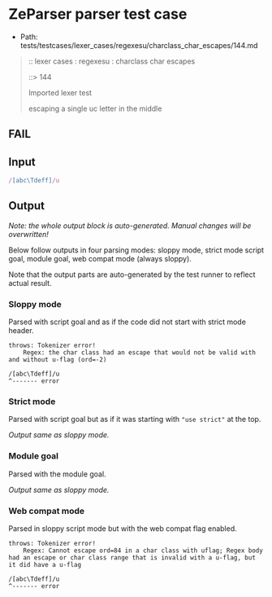 # ZeParser parser test case

- Path: tests/testcases/lexer_cases/regexesu/charclass_char_escapes/144.md

> :: lexer cases : regexesu : charclass char escapes
>
> ::> 144
>
> Imported lexer test
>
> escaping a single uc letter in the middle

## FAIL

## Input

`````js
/[abc\Tdeff]/u
`````

## Output

_Note: the whole output block is auto-generated. Manual changes will be overwritten!_

Below follow outputs in four parsing modes: sloppy mode, strict mode script goal, module goal, web compat mode (always sloppy).

Note that the output parts are auto-generated by the test runner to reflect actual result.

### Sloppy mode

Parsed with script goal and as if the code did not start with strict mode header.

`````
throws: Tokenizer error!
    Regex: the char class had an escape that would not be valid with and without u-flag (ord=-2)

/[abc\Tdeff]/u
^------- error
`````

### Strict mode

Parsed with script goal but as if it was starting with `"use strict"` at the top.

_Output same as sloppy mode._

### Module goal

Parsed with the module goal.

_Output same as sloppy mode._

### Web compat mode

Parsed in sloppy script mode but with the web compat flag enabled.

`````
throws: Tokenizer error!
    Regex: Cannot escape ord=84 in a char class with uflag; Regex body had an escape or char class range that is invalid with a u-flag, but it did have a u-flag

/[abc\Tdeff]/u
^------- error
`````

